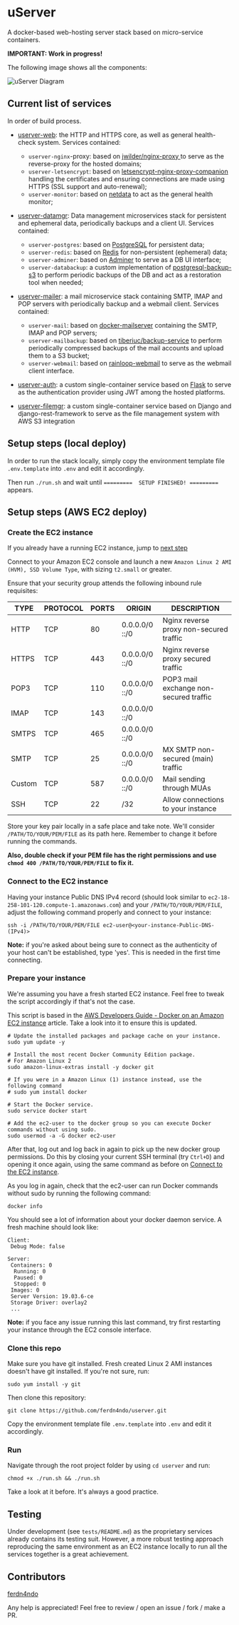 # uServer

A docker-based web-hosting server stack based on micro-service containers.

**IMPORTANT: Work in progress!**

The following image shows all the components:

![uServer Diagram](https://github.com/ferdn4ndo/userver/blob/master/docs/userver_main_diagram.png)

## Current list of services

In order of build process.


* [userver-web](https://github.com/ferdn4ndo/userver-web): the HTTP and HTTPS core, as well as general health-check system. Services contained:
    * `userver-nginx`-proxy: based on [jwilder/nginx-proxy
](https://github.com/nginx-proxy/nginx-proxy) to serve as the reverse-proxy for the hosted domains;
    * `userver-letsencrypt`: based on [letsencrypt-nginx-proxy-companion](https://github.com/nginx-proxy/docker-letsencrypt-nginx-proxy-companion) handling the certificates and ensuring connections are made using HTTPS (SSL support and auto-renewal);
    * `userver-monitor`: based on [netdata](https://github.com/netdata/netdata) to act as the general health monitor;


* [userver-datamgr](https://github.com/ferdn4ndo/userver-datamgr): Data management microservices stack for persistent and ephemeral data, periodically backups and a client UI. Services contained:
    * `userver-postgres`: based on [PostgreSQL](https://hub.docker.com/_/postgres) for persistent data;
    * `userver-redis`: based on [Redis](https://hub.docker.com/_/redis) for non-persistent (ephemeral) data;
    * `userver-adminer`: based on [Adminer](https://hub.docker.com/_/adminer/) to serve as a DB UI interface;
    * `userver-databackup`: a custom implementation of [postgresql-backup-s3](https://github.com/itbm/postgresql-backup-s3) to perform periodic backups of the DB and act as a restoration tool when needed; 


* [userver-mailer](https://github.com/ferdn4ndo/userver-mailer): a mail microservice stack containing SMTP, IMAP and POP servers with periodically backup and a webmail client. Services contained:
    * `userver-mail`: based on [docker-mailserver](https://github.com/tomav/docker-mailserver) containing the SMTP, IMAP and POP servers;
    * `userver-mailbackup`: based on [tiberiuc/backup-service](https://github.com/tiberiuc/docker-backup-service) to perform periodically compressed backups of the mail accounts and upload them to a S3 bucket;
    * `userver-webmail`: based on [rainloop-webmail](https://github.com/RainLoop/rainloop-webmail) to serve as the webmail client interface.


* [userver-auth](https://github.com/ferdn4ndo/userver-auth): a custom single-container service based on [Flask](https://github.com/pallets/flask) to serve as the authentication provider using JWT among the hosted platforms.


* [userver-filemgr](https://github.com/ferdn4ndo/userver-filemgr): a custom single-container service based on Django and django-rest-framework to serve as the file management system with AWS S3 integration


## Setup steps (local deploy)

In order to run the stack locally, simply copy the environment template file `.env.template` into `.env` and edit it accordingly.

Then run `./run.sh` and wait until `=========  SETUP FINISHED! =========` appears.


## Setup steps (AWS EC2 deploy)

### Create the EC2 instance

If you already have a running EC2 instance, jump to [next step](#Connect-to-the-EC2-instance)

Connect to your Amazon EC2 console and launch a new `Amazon Linux 2 AMI (HVM), SSD Volume Type`, with sizing `t2.small` or greater.

Ensure that your security group attends the following inbound rule requisites:

| TYPE   | PROTOCOL | PORTS | ORIGIN         | DESCRIPTION                             |
|--------|----------|-------|----------------|-----------------------------------------|
| HTTP   | TCP      | 80    | 0.0.0.0/0 ::/0 | Nginx reverse proxy non-secured traffic |
| HTTPS  | TCP      | 443   | 0.0.0.0/0 ::/0 | Nginx reverse proxy secured traffic     |
| POP3   | TCP      | 110   | 0.0.0.0/0 ::/0 | POP3 mail exchange non-secured traffic  |
| IMAP   | TCP      | 143   | 0.0.0.0/0 ::/0 |                                         |
| SMTPS  | TCP      | 465   | 0.0.0.0/0 ::/0 |                                         |
| SMTP   | TCP      | 25    | 0.0.0.0/0 ::/0 | MX SMTP non-secured (main) traffic      |
| Custom | TCP      | 587   | 0.0.0.0/0 ::/0 | Mail sending through MUAs               |
| SSH    | TCP      | 22    | <your-ip>/32   | Allow connections to your instance      |

Store your key pair locally in a safe place and take note. We'll consider `/PATH/TO/YOUR/PEM/FILE` as its path here. Remember to change it before running the commands. 

**Also, double check if your PEM file has the right permissions and use `chmod 400 /PATH/TO/YOUR/PEM/FILE` to fix it.**

### Connect to the EC2 instance

Having your instance Public DNS IPv4 record (should look similar to `ec2-18-258-101-120.compute-1.amazonaws.com`) and your `/PATH/TO/YOUR/PEM/FILE`, adjust the following command properly and connect to your instance:

```
ssh -i /PATH/TO/YOUR/PEM/FILE ec2-user@<your-instance-Public-DNS-(IPv4)>
```

**Note:** if you're asked about being sure to connect as the authenticity of your host can't be established, type 'yes'. This is needed in the first time connecting. 

### Prepare your instance

We're assuming you have a fresh started EC2 instance. Feel free to tweak the script accordingly if that's not the case.

This script is based in the [AWS Developers Guide - Docker on an Amazon EC2 instance](https://docs.aws.amazon.com/AmazonECS/latest/developerguide/docker-basics.html) article. Take a look into it to ensure this is updated. 

```shell script
# Update the installed packages and package cache on your instance.
sudo yum update -y

# Install the most recent Docker Community Edition package.
# For Amazon Linux 2
sudo amazon-linux-extras install -y docker git

# If you were in a Amazon Linux (1) instance instead, use the following command
# sudo yum install docker

# Start the Docker service.
sudo service docker start

# Add the ec2-user to the docker group so you can execute Docker commands without using sudo.
sudo usermod -a -G docker ec2-user
```

After that, log out and log back in again to pick up the new docker group permissions. 
Do this by closing your current SSH terminal (try `Ctrl+D`) and opening it once again, using the same command as before on [Connect to the EC2 instance](Connect-to-the-EC2-instance).

As you log in again, check that the ec2-user can run Docker commands without sudo by running the following command:

```
docker info
```

You should see a lot of information about your docker daemon service. A fresh machine should look like:

```
Client:
 Debug Mode: false

Server:
 Containers: 0
  Running: 0
  Paused: 0
  Stopped: 0
 Images: 0
 Server Version: 19.03.6-ce
 Storage Driver: overlay2
 ...
```

**Note:** if you face any issue running this last command, try first restarting your instance through the EC2 console interface.

### Clone this repo

Make sure you have git installed. Fresh created Linux 2 AMI instances doesn't have git installed. If you're not sure, run:

```
sudo yum install -y git
```

Then clone this repository:

```
git clone https://github.com/ferdn4ndo/userver.git
```

Copy the environment template file `.env.template` into `.env` and edit it accordingly.

### Run

Navigate through the root project folder by using `cd userver` and run:
 
```
chmod +x ./run.sh && ./run.sh
```

Take a look at it before. It's always a good practice.


## Testing

Under development (see `tests/README.md`) as the proprietary services already contains its testing suit. However, a more robust testing approach reproducing the same environment as an EC2 instance locally to run all the services together is a great achievement.


## Contributors

[ferdn4ndo](https://github.com/ferdn4ndo)


Any help is appreciated! Feel free to review / open an issue / fork / make a PR.
